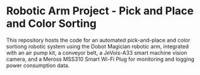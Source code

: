 # Robotic Arm Project - Pick and Place and Color Sorting

This repository hosts the code for an automated pick-and-place and color sortiong robotic system using the Dobot Magician robotic arm, integrated with an air pump kit, a conveyor belt, a JeVois-A33 smart machine vision camera, and a Meross MSS310 Smart Wi-Fi Plug for monitoring and logging power consumption data. 

